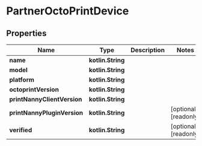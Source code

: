 
# PartnerOctoPrintDevice

## Properties
Name | Type | Description | Notes
------------ | ------------- | ------------- | -------------
**name** | **kotlin.String** |  | 
**model** | **kotlin.String** |  | 
**platform** | **kotlin.String** |  | 
**octoprintVersion** | **kotlin.String** |  | 
**printNannyClientVersion** | **kotlin.String** |  | 
**printNannyPluginVersion** | **kotlin.String** |  |  [optional] [readonly]
**verified** | **kotlin.String** |  |  [optional] [readonly]



